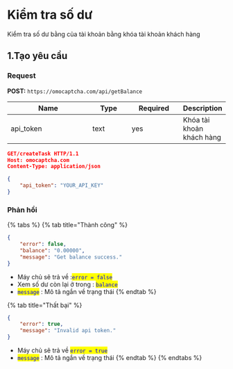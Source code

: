 # Kiểm tra số dư

Kiểm tra số dư bằng của tài khoản bằng khóa tài khoản khách hàng

## 1.Tạo yêu cầu

### Request

&#x20;**POST:** `https://omocaptcha.com/api/getBalance`

<table><thead><tr><th width="177">Name</th><th width="76">Type</th><th width="104">Required</th><th>Description</th></tr></thead><tbody><tr><td>api_token</td><td>text</td><td>yes</td><td>Khóa tài khoản khách hàng</td></tr></tbody></table>

```json
GET/createTask HTTP/1.1
Host: omocaptcha.com
Content-Type: application/json

{
    "api_token": "YOUR_API_KEY"
}
```

### Phản hồi

{% tabs %}
{% tab title="Thành công" %}
```json
{
    "error": false,
    "balance": "0.00000",
    "message": "Get balance success."
}
```

* Máy chủ sẽ trả về :<mark style="color:blue;">`error = false`</mark>
* Xem số dư còn lại ở trong : <mark style="color:blue;">`balance`</mark>
* <mark style="color:blue;">`message`</mark> : Mô tả ngắn về trạng thái
{% endtab %}

{% tab title="Thất bại" %}
```json
{
    "error": true,
    "message": "Invalid api token."
}
```

* Máy chủ sẽ trả về <mark style="color:blue;">`error = true`</mark>
* <mark style="color:blue;">`message`</mark> : Mô tả ngắn về trạng thái
{% endtab %}
{% endtabs %}
